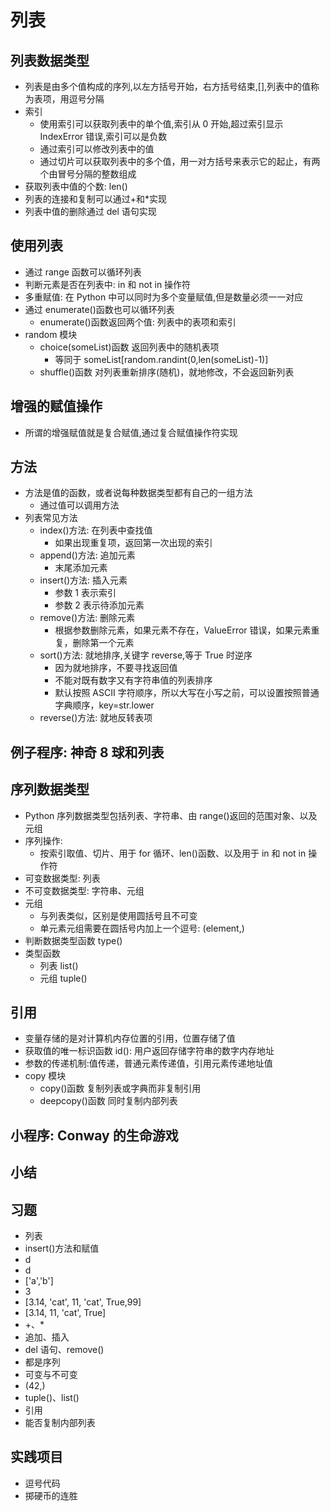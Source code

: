# 列表

## 列表数据类型

- 列表是由多个值构成的序列,以左方括号开始，右方括号结束,[],列表中的值称为表项，用逗号分隔
- 索引
  - 使用索引可以获取列表中的单个值,索引从 0 开始,超过索引显示 IndexError 错误,索引可以是负数
  - 通过索引可以修改列表中的值
  - 通过切片可以获取列表中的多个值，用一对方括号来表示它的起止，有两个由冒号分隔的整数组成
- 获取列表中值的个数: len()
- 列表的连接和复制可以通过+和\*实现
- 列表中值的删除通过 del 语句实现

## 使用列表

- 通过 range 函数可以循环列表
- 判断元素是否在列表中: in 和 not in 操作符
- 多重赋值: 在 Python 中可以同时为多个变量赋值,但是数量必须一一对应
- 通过 enumerate()函数也可以循环列表
  - enumerate()函数返回两个值: 列表中的表项和索引
- random 模块
  - choice(someList)函数 返回列表中的随机表项
    - 等同于 someList[random.randint(0,len(someList)-1)]
  - shuffle()函数 对列表重新排序(随机)，就地修改，不会返回新列表

## 增强的赋值操作

- 所谓的增强赋值就是复合赋值,通过复合赋值操作符实现

## 方法

- 方法是值的函数，或者说每种数据类型都有自己的一组方法
  - 通过值可以调用方法
- 列表常见方法
  - index()方法: 在列表中查找值
    - 如果出现重复项，返回第一次出现的索引
  - append()方法: 追加元素
    - 末尾添加元素
  - insert()方法: 插入元素
    - 参数 1 表示索引
    - 参数 2 表示待添加元素
  - remove()方法: 删除元素
    - 根据参数删除元素，如果元素不存在，ValueError 错误，如果元素重复，删除第一个元素
  - sort()方法: 就地排序,关键字 reverse,等于 True 时逆序
    - 因为就地排序，不要寻找返回值
    - 不能对既有数字又有字符串值的列表排序
    - 默认按照 ASCII 字符顺序，所以大写在小写之前，可以设置按照普通字典顺序，key=str.lower
  - reverse()方法: 就地反转表项

## 例子程序: 神奇 8 球和列表

## 序列数据类型

- Python 序列数据类型包括列表、字符串、由 range()返回的范围对象、以及元组
- 序列操作:
  - 按索引取值、切片、用于 for 循环、len()函数、以及用于 in 和 not in 操作符
- 可变数据类型: 列表
- 不可变数据类型: 字符串、元组
- 元组
  - 与列表类似，区别是使用圆括号且不可变
  - 单元素元组需要在圆括号内加上一个逗号: (element,)
- 判断数据类型函数 type()
- 类型函数
  - 列表 list()
  - 元组 tuple()

## 引用

- 变量存储的是对计算机内存位置的引用，位置存储了值
- 获取值的唯一标识函数 id(): 用户返回存储字符串的数字内存地址
- 参数的传递机制:值传递，普通元素传递值，引用元素传递地址值
- copy 模块
  - copy()函数 复制列表或字典而非复制引用
  - deepcopy()函数 同时复制内部列表

## 小程序: Conway 的生命游戏

## 小结

## 习题

- 列表
- insert()方法和赋值
- d
- d
- ['a','b']
- 3
- [3.14, 'cat', 11, 'cat',
  True,99]
- [3.14, 11, 'cat',
  True]
- +、\*
- 追加、插入
- del 语句、remove()
- 都是序列
- 可变与不可变
- (42,)
- tuple()、list()
- 引用
- 能否复制内部列表

## 实践项目

- 逗号代码
- 掷硬币的连胜
